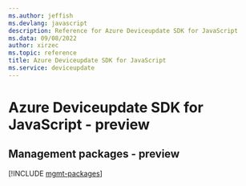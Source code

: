 ```yaml
---
ms.author: jeffish
ms.devlang: javascript
description: Reference for Azure Deviceupdate SDK for JavaScript
ms.data: 09/08/2022
author: xirzec
ms.topic: reference
title: Azure Deviceupdate SDK for JavaScript
ms.service: deviceupdate
---
```

# Azure Deviceupdate SDK for JavaScript - preview

## Management packages - preview
[!INCLUDE [mgmt-packages](deviceupdate-mgmt-index.md)]